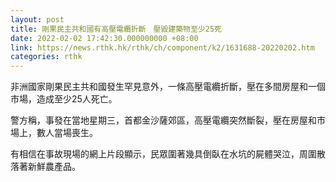 ```yaml
---
layout: post
title: 剛果民主共和國有高壓電纜折斷　壓毀建築物至少25死
date: 2022-02-02 17:42:30.000000000 +08:00
link: https://news.rthk.hk/rthk/ch/component/k2/1631688-20220202.htm
categories: rthk
---
```


非洲國家剛果民主共和國發生罕見意外，一條高壓電纜折斷，壓在多間房屋和一個市場，造成至少25人死亡。

警方稱，事發在當地星期三，首都金沙薩郊區，高壓電纜突然斷裂，壓在房屋和市場上，數人當場喪生。

有相信在事故現場的網上片段顯示，民眾圍著幾具倒臥在水坑的屍體哭泣，周圍散落著新鮮農產品。
